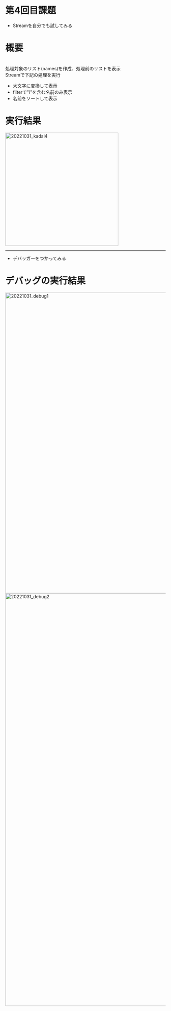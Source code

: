 # 第4回目課題
* Streamを自分でも試してみる

# 概要
<br>処理対象のリスト(names)を作成、処理前のリストを表示</br>
Streamで下記の処理を実行
* 大文字に変換して表示
* filterで"i"を含む名前のみ表示
* 名前をソートして表示
# 実行結果
<img width="355" alt="20221031_kadai4" src="https://user-images.githubusercontent.com/115336823/199043805-afd01c35-0c92-41ea-b1c7-07c34735ae01.png">

* * *
* デバッガーをつかってみる
# デバッグの実行結果
<img width="944" alt="20221031_debug1" src="https://user-images.githubusercontent.com/115336823/199044097-b53cd255-0baf-4618-a292-d4b6f007f67a.png">
<img width="1296" alt="20221031_debug2" src="https://user-images.githubusercontent.com/115336823/199044246-03636c8b-f289-4118-8287-a150ca31c1d0.png">

